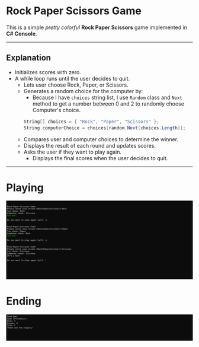 ﻿# Rock Paper Scissors Game

This is a simple _pretty colorful_ **Rock Paper Scissors** game implemented in **C# Console**.

---

## Explanation
- Initializes scores with zero.
- A while loop runs until the user decides to quit.
  - Lets user choose Rock, Paper, or Scissors.
  - Generates a random choice for the computer by:
  	- Because I have `choices` string list, I use `Random` class and `Next` method to get a number between 0 and 2 to randomly choose Computer's choice.
    ```csharp
    String[] choices = { "Rock", "Paper", "Scissors" };
    String computerChoice = choices[random.Next(choices.Length)];
    ```
  - Compares user and computer choices to determine the winner.
  - Displays the result of each round and updates scores.
  - Asks the user if they want to play again.
    - Displays the final scores when the user decides to quit.

---

# Playing
![Playing](../_assets/RPS_Playing.png)

# Ending
![Ending](../_assets/RPS_Ending.png)
